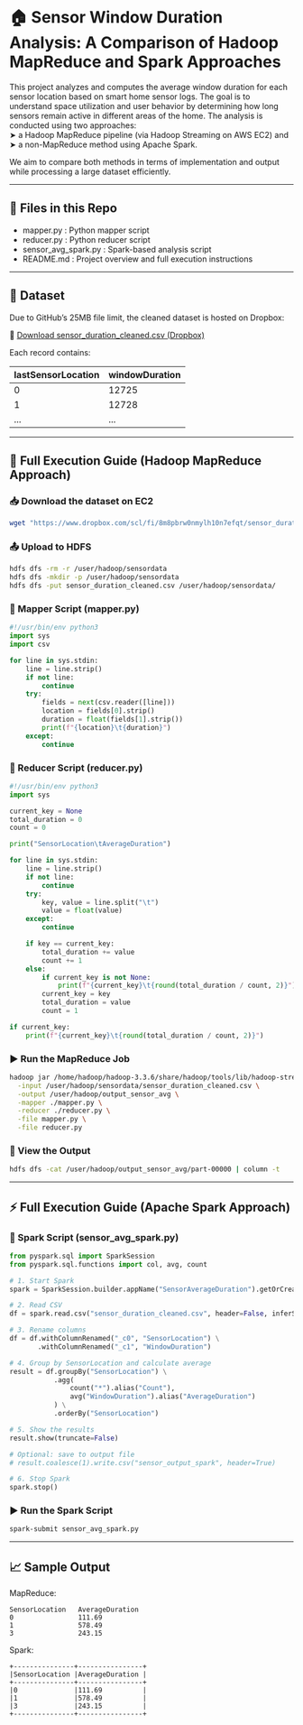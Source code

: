 # 🏠 Sensor Window Duration Analysis: A Comparison of Hadoop MapReduce and Spark Approaches

This project analyzes and computes the average window duration for each sensor location based on smart home sensor logs. The goal is to understand space utilization and user behavior by determining how long sensors remain active in different areas of the home. The analysis is conducted using two approaches:  
➤ a Hadoop MapReduce pipeline (via Hadoop Streaming on AWS EC2) and  
➤ a non-MapReduce method using Apache Spark.

We aim to compare both methods in terms of implementation and output while processing a large dataset efficiently.

---

## 📂 Files in this Repo

- mapper.py : Python mapper script  
- reducer.py : Python reducer script  
- sensor_avg_spark.py : Spark-based analysis script  
- README.md : Project overview and full execution instructions

---

## 📁 Dataset

Due to GitHub’s 25MB file limit, the cleaned dataset is hosted on Dropbox:

📎 [Download sensor_duration_cleaned.csv (Dropbox)](https://www.dropbox.com/scl/fi/8m8pbrw0nmylh10n7efqt/sensor_duration_cleaned.csv?rlkey=ryxu0ia6we8imo97dycq5304i&st=54t4tyaj&dl=1)

Each record contains:

| lastSensorLocation | windowDuration |
|--------------------|----------------|
| 0                  | 12725          |
| 1                  | 12728          |
| ...                | ...            |

---

## 📘 Full Execution Guide (Hadoop MapReduce Approach)

### 📥 Download the dataset on EC2

```bash
wget "https://www.dropbox.com/scl/fi/8m8pbrw0nmylh10n7efqt/sensor_duration_cleaned.csv?rlkey=ryxu0ia6we8imo97dycq5304i&st=54t4tyaj&dl=1" -O sensor_duration_cleaned.csv
```

### 📤 Upload to HDFS

```bash
hdfs dfs -rm -r /user/hadoop/sensordata
hdfs dfs -mkdir -p /user/hadoop/sensordata
hdfs dfs -put sensor_duration_cleaned.csv /user/hadoop/sensordata/
```

### 🧾 Mapper Script (mapper.py)

```python
#!/usr/bin/env python3
import sys
import csv

for line in sys.stdin:
    line = line.strip()
    if not line:
        continue
    try:
        fields = next(csv.reader([line]))
        location = fields[0].strip()
        duration = float(fields[1].strip())
        print(f"{location}\t{duration}")
    except:
        continue
```

### 🧾 Reducer Script (reducer.py)

```python
#!/usr/bin/env python3
import sys

current_key = None
total_duration = 0
count = 0

print("SensorLocation\tAverageDuration")

for line in sys.stdin:
    line = line.strip()
    if not line:
        continue
    try:
        key, value = line.split("\t")
        value = float(value)
    except:
        continue

    if key == current_key:
        total_duration += value
        count += 1
    else:
        if current_key is not None:
            print(f"{current_key}\t{round(total_duration / count, 2)}")
        current_key = key
        total_duration = value
        count = 1

if current_key:
    print(f"{current_key}\t{round(total_duration / count, 2)}")
```

### ▶️ Run the MapReduce Job

```bash
hadoop jar /home/hadoop/hadoop-3.3.6/share/hadoop/tools/lib/hadoop-streaming-3.3.6.jar \
  -input /user/hadoop/sensordata/sensor_duration_cleaned.csv \
  -output /user/hadoop/output_sensor_avg \
  -mapper ./mapper.py \
  -reducer ./reducer.py \
  -file mapper.py \
  -file reducer.py
```

### 📄 View the Output

```bash
hdfs dfs -cat /user/hadoop/output_sensor_avg/part-00000 | column -t
```

---

## ⚡ Full Execution Guide (Apache Spark Approach)

### 📄 Spark Script (sensor_avg_spark.py)

```python
from pyspark.sql import SparkSession
from pyspark.sql.functions import col, avg, count

# 1. Start Spark
spark = SparkSession.builder.appName("SensorAverageDuration").getOrCreate()

# 2. Read CSV
df = spark.read.csv("sensor_duration_cleaned.csv", header=False, inferSchema=True)

# 3. Rename columns
df = df.withColumnRenamed("_c0", "SensorLocation") \
       .withColumnRenamed("_c1", "WindowDuration")

# 4. Group by SensorLocation and calculate average
result = df.groupBy("SensorLocation") \
           .agg(
               count("*").alias("Count"),
               avg("WindowDuration").alias("AverageDuration")
           ) \
           .orderBy("SensorLocation")

# 5. Show the results
result.show(truncate=False)

# Optional: save to output file
# result.coalesce(1).write.csv("sensor_output_spark", header=True)

# 6. Stop Spark
spark.stop()
```

### ▶️ Run the Spark Script

```bash
spark-submit sensor_avg_spark.py
```

---

## 📈 Sample Output

MapReduce:

```
SensorLocation   AverageDuration
0                111.69
1                578.49
3                243.15
```

Spark:

```
+---------------+----------------+
|SensorLocation |AverageDuration |
+---------------+----------------+
|0              |111.69          |
|1              |578.49          |
|3              |243.15          |
+---------------+----------------+
```
